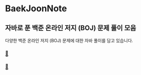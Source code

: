 # BaekJoonNote


## 자바로 푼 백준 온라인 저지 (BOJ) 문제 풀이 모음

다양한 백준 온라인 저지 (BOJ) 문제에 대한 자바 풀이를 담고 있습니다.

### [📝](https://www.acmicpc.net/)


### [🗿](https://solved.ac/profile/axc5126)


